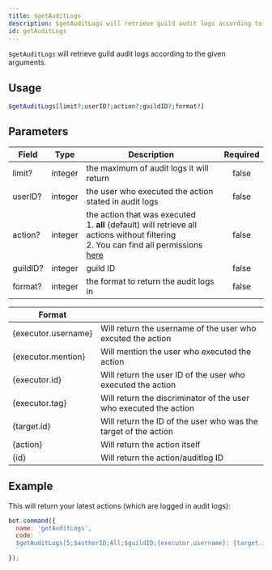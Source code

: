 ```yaml
---
title: $getAuditLogs 
description: $getAuditLogs will retrieve guild audit logs according to the given arguments.
id: getAuditLogs
---
```


`$getAuditLogs` will retrieve guild audit logs according to the given arguments.

## Usage

```php
$getAuditLogs[limit?;userID?;action?;guildID?;format?]
```

## Parameters 


| Field    | Type    | Description                                                                                                                                                              | Required |
| -------- | ------- | ------------------------------------------------------------------------------------------------------------------------------------------------------------------------ |:--------:|
| limit?   | integer | the maximum of audit logs it will return                                                                                                                                 |    false    |
| userID?  | integer | the user who executed the action stated in audit logs                                                                                                                    |    false    |
| action?  | integer | the action that was executed  <br /> 1. **all** (default) will retrieve all actions without filtering <br /> 2. You can find all permissions [here][discord-permissions] |    false    |
| guildID? | integer | guild ID                                                                                                                                                                 |    false    |
| format?  | integer | the format to return the audit logs in                                                                                                                                   |    false    |


| Format              |                                                                   |
| ------------------- | ----------------------------------------------------------------- |
| {executor.username} | Will return the username of the user who excuted the action       |
| {executor.mention}  | Will mention the user who executed the action                     |
| {executor.id}       | Will return the user ID of the user who executed the action       |
| {executor.tag}      | Will return the discriminator of the user who executed the action |
| {target.id}         | Will return the ID of the user who was the target of the action   |
| {action}            | Will return the action itself                                     |
| {id}                | Will return the action/auditlog ID                                |


## Example

This will return your latest actions (which are logged in audit logs):

```javascript
bot.command({
  name: 'getAuditLogs',
  code: `
  $getAuditLogs[5;$authorID;All;$guildID;{executor.username}: {target.id} - {action}]
  `
});
```

[discord-permissions]: https://discord.com/developers/docs/topics/permissions